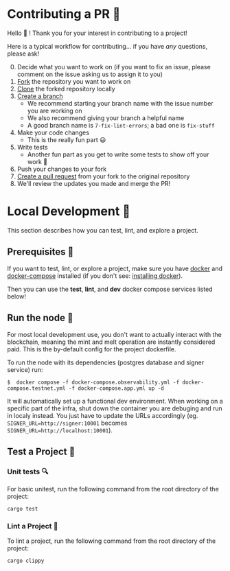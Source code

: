 # Contributing a PR 🥇 

Hello 👋 ! Thank you for your interest in contributing to a project!

Here is a typical workflow for contributing... if you have *any* questions, please ask!

0. Decide what you want to work on (if you want to fix an issue, please comment on the issue asking us to assign it to you)
1. [Fork][fork] the repository you want to work on
2. [Clone][clone] the forked repository locally
3. [Create a branch][branch]
    - We recommend starting your branch name with the issue number you are working on
    - We also recommend giving your branch a helpful name
    - A good branch name is `7-fix-lint-errors`; a bad one is `fix-stuff`
4. Make your code changes
    - This is the really fun part 😃
5. Write tests
    - Another fun part as you get to write some tests to show off your work 🚀
6. Push your changes to your fork
7. [Create a pull request][pr] from your fork to the original repository
8. We'll review the updates you made and merge the PR!

# Local Development 🐳

This section describes how you can test, lint, and explore a project.

## Prerequisites 📝  

If you want to test, lint, or explore a project, make sure you have [docker][docker] and [docker-compose][docker-compose] installed (if you don't see: [installing docker][docker-install]).

Then you can use the **test**, **lint**, and **dev** docker compose services listed below!

## Run the node 🧮

For most local development use, you don't want to actually interact with the blockchain, meaning the mint and melt operation are instantly considered paid. This is the by-default config for the project dockerfile.

To run the node with its dependencies (postgres database and signer service) run:

```shell
$  docker compose -f docker-compose.observability.yml -f docker-compose.testnet.yml -f docker-compose.app.yml up -d
```

It will automatically set up a functional dev environment.
When working on a specific part of the infra, shut down the container you are debuging and run in localy instead.
You just have to update the URLs accordingly (eg. `SIGNER_URL=http://signer:10001` becomes `SIGNER_URL=http://localhost:10001`).

## Test a Project 🧪

### Unit tests 🔍

For basic unitest, run the following command from the root directory of the project:

```shell
cargo test
```

### Lint a Project 🧹

To lint a project, run the following command from the root directory of the project:

```shell
cargo clippy
```

[fork]: https://docs.github.com/en/github/getting-started-with-github/fork-a-repo
[clone]: https://docs.github.com/en/github/creating-cloning-and-archiving-repositories/cloning-a-repository
[branch]: https://git-scm.com/book/en/v2/Git-Branching-Basic-Branching-and-Merging
[pr]: https://docs.github.com/en/github/collaborating-with-issues-and-pull-requests/creating-a-pull-request-from-a-fork
[docker-compose]: https://docs.docker.com/compose/
[docker-install]: https://docs.docker.com/get-docker/
[docker]: https://www.docker.com/get-started
